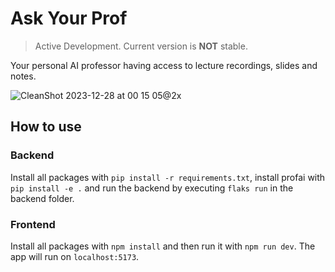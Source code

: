 # Ask Your Prof

> Active Development. Current version is **NOT** stable.

Your personal AI professor having access to lecture recordings, slides and notes.

![CleanShot 2023-12-28 at 00 15 05@2x](https://github.com/marcjulianschwarz/ask-your-prof/assets/67844154/ae468092-765f-47d1-bce2-687d7ba9a81e)

## How to use

### Backend

Install all packages with `pip install -r requirements.txt`, install profai with `pip install -e .` and run the backend by executing `flaks run` in the backend folder.

### Frontend

Install all packages with `npm install` and then run it with `npm run dev`. The app will run on `localhost:5173`.
